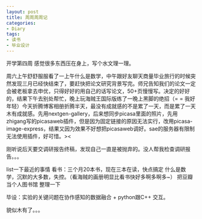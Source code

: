 ```yaml
---
layout: post
title: 周周周周记
categories:
- Diary
tags:
- 读书
- 毕业设计
---
```


开学第四周 感觉很多东西压在身上，写个水文理一理。

周六上午舒舒服服看了一上午什么是数学，中午跟好友聊天商量毕业旅行的时候突然发现三月已经快结束了，要赶快把论文研究背景写完。师兄告知我们的论文一定会被老板拿去申优，只得好好的用自己的话写论文，50+页慢慢写。决定的好好的，结果下午去别处帮忙，晚上玩海贼王国际版练了一晚上黑脚的绝招（= = 我好年轻）今天折腾博客相册折腾半天，最没有成就感的不是累了一天，而是累了一天木有成就感。先用nextgen-gallery，后来想同步picasa里面的照片，先用zhigang写的picasaweb插件，但是因为固定链接的原因无法实行，改用picasa-image-express，结果又因为效果不好想把picasaweb调好。sae的服务器有限制无法使用插件，好可惜。\>\<

刚听说后天要交调研报告终稿，发现自己一直是被抛弃的。没人帮我检查调研报告。。。

list一下最近的事情
看书：三个月20本书，现在三本在读，快点搞定 什么是数学，沉默的大多数，失控。（看海贼的画册明显比看书快好多啊多啊多\~）
把豆瓣当个人图书馆 整理一下

毕设：实验的关键问题在协作感知的数据融合 + python跟C++ 交互。

貌似木有了。。。